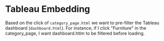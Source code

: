 # Tableau Embedding

Based on the click of `category_page.html` we want to pre-filter the Tableau dashboard (`dashboard.html`).
For instance, if I click "Furniture" in the category_page, I want dashboard.htlm to be filtered before loading.